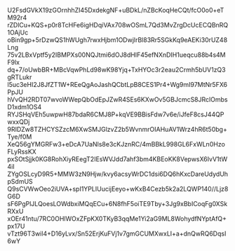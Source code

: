 U2FsdGVkX19zGOrnhhZI45DxdekgNF+uBDkL/nZBcKoqHeCQt/fcO0o0+eTM92r4
rZDlCu+KQS+p0r8TcHFe6igHDqiVAx708wOSmL7Qd3MvZrgDcUcECQBnRQ1OAjUc
oBin9gp+5rDzwQS1hWUgh7rwxHjbm1ODwjlrBl83Rr5SGkKq9eAEKi30rUZ48Lng
75v2LBxVptf5y2IBMPXs00NQJtmi6dOJ8dHlF45efNXnDIH1ueqcu88b4s4MF9lx
dq+7/oUwbBR+MBcVqwPhLd98wK98Yjq+TxHYOc3r2eau2Crmh5bUV1zQ3gRTLukr
l5uc3eHI2J8JfZT1W+REeQgAoJashQCbtLpB8CES1Pr4+Wg9mI97MtNr5FX6PpJU
hVvQH2RDT07wvoWWepQbOdEpJZwR4SEs6KXwOv5GBJcmcS8JRclOmbsD1xdm1OS4
RYJSHqVEh5uwpwH87bdaR6CMJ8P+kqVE9BBisFdw7v6e/iJfeF8csJ44QPwxxQDj
9RIDZw8TZHCYSZzcM6XwSMJGlzvZ2b5WvnmrOIAHuAV1Wrz4hR6t50bg+Tye/f0M
XeQ56gYMGRFw3+eDcA7UaNls8e3cKJznRC/4mBBkL998GL6FxWLn0HzoFLyRssKX
pxSOtSjjk0KG8RohXiyREegT2IEsWVJdd7ahf3bm4KBEoKK8VepwsX6IvV1tW4iI
ZYgOSLcyD9R5+MMW3zN9Hjw/kvy6acsyWrDC1dsi6DQ6hKxcDareUdydUhpSdmUS
Q9sCVWwOeo2iUVA+spI1YPLIUucijEeyo+wKxB4Cezb5k2a2LQWP140//Ljz8G6D
sF6PgPlJLQoesLOWdbxiMQqECu+6N8fhF5oiTE9Tby+3Jg9xBbICoqFg0XSkRXxU
xOEr41ntu/7RC0OHlWOxZFpKX0TKyB3qqMe1Yi2aG9ML8WohydfNYptAfQ+px17U
vTzt96T3wil4+D16yLvx/Sn52ErjKuFVj1v7gmGCUMXwxLI+a+dnQwRQ6DqsI6wY
